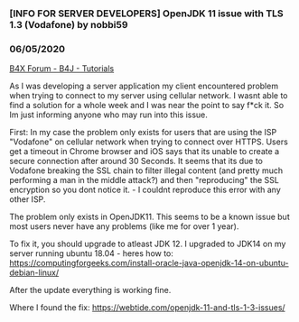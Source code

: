### [INFO FOR SERVER DEVELOPERS] OpenJDK 11 issue with TLS 1.3 (Vodafone) by nobbi59
### 06/05/2020
[B4X Forum - B4J - Tutorials](https://www.b4x.com/android/forum/threads/118668/)

As I was developing a server application my client encountered problem when trying to connect to my server using cellular network. I wasnt able to find a solution for a whole week and I was near the point to say f\*ck it. So Im just informing anyone who may run into this issue.  
  
First: In my case the problem only exists for users that are using the ISP "Vodafone" on cellular network when trying to connect over HTTPS. Users get a timeout in Chrome browser and iOS says that its unable to create a secure connection after around 30 Seconds. It seems that its due to Vodafone breaking the SSL chain to filter illegal content (and pretty much performing a man in the middle attack?) and then "reproducing" the SSL encryption so you dont notice it. - I couldnt reproduce this error with any other ISP.  
  
The problem only exists in OpenJDK11. This seems to be a known issue but most users never have any problems (like me for over 1 year).  
  
To fix it, you should upgrade to atleast JDK 12. I upgraded to JDK14 on my server running ubuntu 18.04 - heres how to: <https://computingforgeeks.com/install-oracle-java-openjdk-14-on-ubuntu-debian-linux/>  
  
After the update everything is working fine.  
  
Where I found the fix: <https://webtide.com/openjdk-11-and-tls-1-3-issues/>
